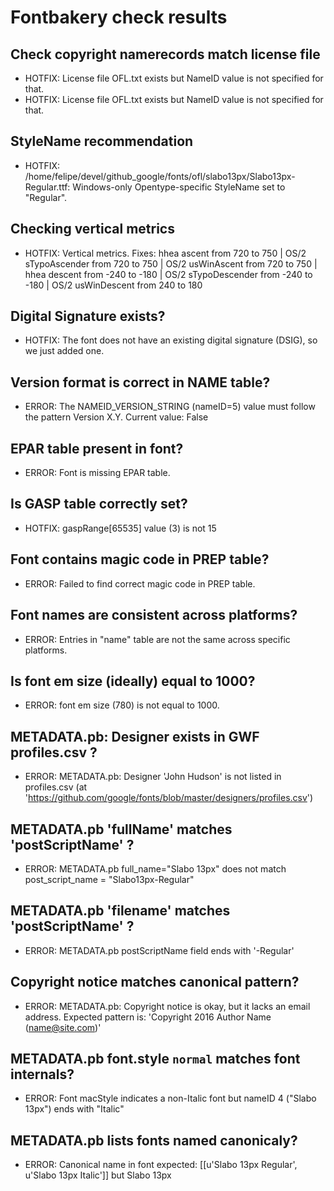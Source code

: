 # Fontbakery check results
## Check copyright namerecords match license file
* HOTFIX: License file OFL.txt exists but NameID value is not specified for that.
* HOTFIX: License file OFL.txt exists but NameID value is not specified for that.

## StyleName recommendation
* HOTFIX: /home/felipe/devel/github_google/fonts/ofl/slabo13px/Slabo13px-Regular.ttf: Windows-only Opentype-specific StyleName set to "Regular".

## Checking vertical metrics
* HOTFIX: Vertical metrics. Fixes: hhea ascent from 720 to 750 | OS/2 sTypoAscender from 720 to 750 | OS/2 usWinAscent from 720 to 750 | hhea descent from -240 to -180 | OS/2 sTypoDescender from -240 to -180 | OS/2 usWinDescent from 240 to 180

## Digital Signature exists?
* HOTFIX: The font does not have an existing digital signature (DSIG), so we just added one.

## Version format is correct in NAME table?
* ERROR: The NAMEID_VERSION_STRING (nameID=5) value must follow the pattern Version X.Y. Current value: False

## EPAR table present in font?
* ERROR: Font is missing EPAR table.

## Is GASP table correctly set?
* HOTFIX: gaspRange[65535] value (3) is not 15

## Font contains magic code in PREP table?
* ERROR: Failed to find correct magic code in PREP table.

## Font names are consistent across platforms?
* ERROR: Entries in "name" table are not the same across specific platforms.

## Is font em size (ideally) equal to 1000?
* ERROR: font em size (780) is not equal to 1000.

## METADATA.pb: Designer exists in GWF profiles.csv ?
* ERROR: METADATA.pb: Designer 'John Hudson' is not listed in profiles.csv (at 'https://github.com/google/fonts/blob/master/designers/profiles.csv')

## METADATA.pb 'fullName' matches 'postScriptName' ?
* ERROR: METADATA.pb full_name="Slabo 13px" does not match post_script_name = "Slabo13px-Regular"

## METADATA.pb 'filename' matches 'postScriptName' ?
* ERROR: METADATA.pb postScriptName field ends with '-Regular'

## Copyright notice matches canonical pattern?
* ERROR: METADATA.pb: Copyright notice is okay, but it lacks an email address. Expected pattern is: 'Copyright 2016 Author Name (name@site.com)'

## METADATA.pb font.style `normal` matches font internals?
* ERROR: Font macStyle indicates a non-Italic font but nameID 4 ("Slabo 13px") ends with "Italic"

## METADATA.pb lists fonts named canonicaly?
* ERROR: Canonical name in font expected: [[u'Slabo 13px Regular', u'Slabo 13px Italic']] but Slabo 13px

